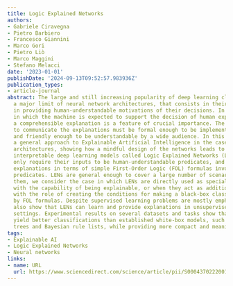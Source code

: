 ```yaml
---
title: Logic Explained Networks
authors:
- Gabriele Ciravegna
- Pietro Barbiero
- Francesco Giannini
- Marco Gori
- Pietro Liò
- Marco Maggini
- Stefano Melacci
date: '2023-01-01'
publishDate: '2024-09-13T09:52:57.983936Z'
publication_types:
- article-journal
abstract: The large and still increasing popularity of deep learning clashes with
  a major limit of neural network architectures, that consists in their lack of capability
  in providing human-understandable motivations of their decisions. In situations
  in which the machine is expected to support the decision of human experts, providing
  a comprehensible explanation is a feature of crucial importance. The language used
  to communicate the explanations must be formal enough to be implementable in a machine
  and friendly enough to be understandable by a wide audience. In this paper, we propose
  a general approach to Explainable Artificial Intelligence in the case of neural
  architectures, showing how a mindful design of the networks leads to a family of
  interpretable deep learning models called Logic Explained Networks (LENs). LENs
  only require their inputs to be human-understandable predicates, and they provide
  explanations in terms of simple First-Order Logic (FOL) formulas involving such
  predicates. LENs are general enough to cover a large number of scenarios. Amongst
  them, we consider the case in which LENs are directly used as special classifiers
  with the capability of being explainable, or when they act as additional networks
  with the role of creating the conditions for making a black-box classifier explainable
  by FOL formulas. Despite supervised learning problems are mostly emphasized, we
  also show that LENs can learn and provide explanations in unsupervised learning
  settings. Experimental results on several datasets and tasks show that LENs may
  yield better classifications than established white-box models, such as decision
  trees and Bayesian rule lists, while providing more compact and meaningful explanations.
tags:
- Explainable AI
- Logic Explained Networks
- Neural networks
links:
- name: URL
  url: https://www.sciencedirect.com/science/article/pii/S000437022200162X
---
```

